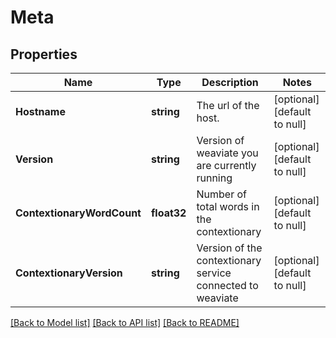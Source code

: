 # Meta

## Properties
Name | Type | Description | Notes
------------ | ------------- | ------------- | -------------
**Hostname** | **string** | The url of the host. | [optional] [default to null]
**Version** | **string** | Version of weaviate you are currently running | [optional] [default to null]
**ContextionaryWordCount** | **float32** | Number of total words in the contextionary | [optional] [default to null]
**ContextionaryVersion** | **string** | Version of the contextionary service connected to weaviate | [optional] [default to null]

[[Back to Model list]](../README.md#documentation-for-models) [[Back to API list]](../README.md#documentation-for-api-endpoints) [[Back to README]](../README.md)


